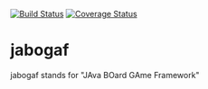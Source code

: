 [![Build Status](https://travis-ci.org/andi-git/jabogaf.svg?branch=master)](https://travis-ci.org/andi-git/jabogaf)
[![Coverage Status](https://coveralls.io/repos/andi-git/jabogaf/badge.svg?branch=master)](https://coveralls.io/github/andi-git/jabogaf)
# jabogaf
jabogaf stands for "JAva BOard GAme Framework"